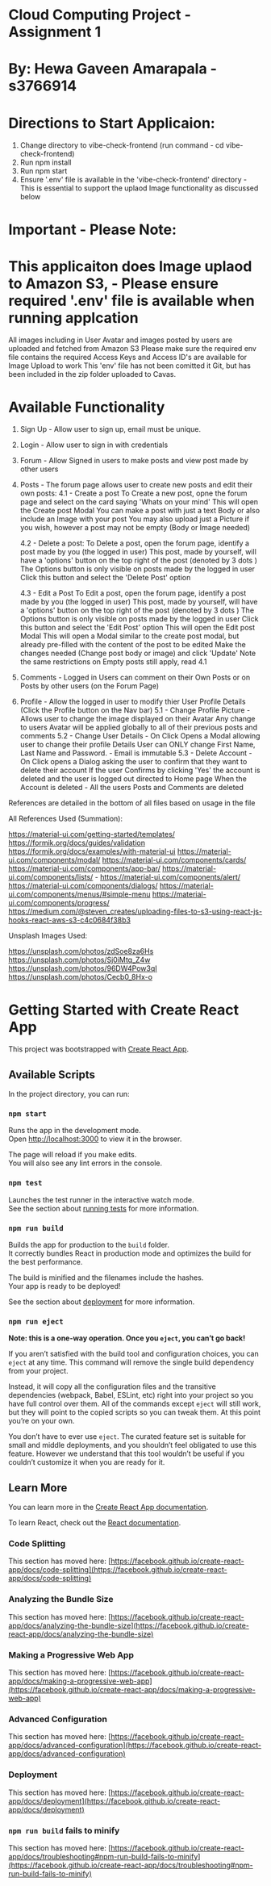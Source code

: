 # Cloud Computing Project - Assignment 1 
# By: Hewa Gaveen Amarapala - s3766914


# Directions to Start Applicaion: 
1. Change directory to vibe-check-frontend (run command - cd vibe-check-frontend)
2. Run npm install
3. Run npm start
4. Ensure '.env' file is available in the 'vibe-check-frontend' directory - 
        This is essential to support the uplaod Image functionality as discussed below

# Important - Please Note: 
# This applicaiton does Image uplaod to Amazon S3, - Please ensure required '.env' file is available when running applcation
All images including in User Avatar and images posted by users are uploaded and fetched from Amazon S3
Please make sure the required env file contains the required Access Keys and Access ID's are available for Image Upload to work
This 'env' file has not been comitted it Git, but has been included in the zip folder uploaded to Cavas.




# Available Functionality
1. Sign Up - Allow user to sign up, email must be unique. 
2. Login - Allow user to sign in with credentials 
3. Forum - Allow Signed in users to make posts and view post made by other users 
4. Posts - The forum page allows user to create new posts and edit their own posts: 
    4.1 - Create a post 
          To Create a new post, opne the forum page and select on the card saying 'Whats on your mind' 
          This will open the Create post Modal
          You can make a post with just a text Body or also include an Image with your post
          You may also upload just a Picture if you wish, however a post may not be empty (Body or Image needed)
    
    4.2 - Delete a post: 
          To Delete a post, open the forum page, identify a post made by you (the logged in user)
          This post, made by yourself, will have a 'options' button on the top right of the post (denoted by 3 dots )
          The Options button is only visible on posts made by the logged in user
          Click this button and select the 'Delete Post' option
   
    4.3 - Edit a Post
          To Edit a post, open the forum page, identify a post made by you (the logged in user)
          This post, made by yourself, will have a 'options' button on the top right of the post (denoted by 3 dots )
          The Options button is only visible on posts made by the logged in user
          Click this button and select the 'Edit Post' option
          This will open the Edit post Modal
          This will open a Modal similar to the create post modal, but already pre-filled with the content of the post to be edited
          Make the changes needed (Change post body or image) and click 'Update'
          Note the same restrictions on Empty posts still apply, read 4.1

5. Comments - Logged in Users can comment on their Own Posts or on Posts by other users (on the Forum Page)

6. Profile - Allow the logged in user to modify thier User Profile Details (Click the Profile button on the Nav bar)
    5.1 - Change Profile Picture - Allows user to change the image displayed on their Avatar 
                                   Any change to users Avatar will be applied globally to all of their previous posts and comments
    5.2 - Change User Details - On Click Opens a Modal allowing user to change their profile Details
                                User can ONLY change First Name, Last Name and Password. - Email is immutable
    5.3 - Delete Account - On Click opens a Dialog asking the user to confirm that they want to delete their account
                           If the user Confirms by clicking 'Yes' the account is deleted and the user is logged out directed to Home page
                           When the Account is deleted - All the users Posts and Comments are deleted
    


References are detailed in the bottom of all files based on usage in the file

All References Used (Summation): 

https://material-ui.com/getting-started/templates/
https://formik.org/docs/guides/validation
https://formik.org/docs/examples/with-material-ui
https://material-ui.com/components/modal/
https://material-ui.com/components/cards/
https://material-ui.com/components/app-bar/
https://material-ui.com/components/lists/ - 
https://material-ui.com/components/alert/
https://material-ui.com/components/dialogs/
https://material-ui.com/components/menus/#simple-menu
https://material-ui.com/components/progress/
https://medium.com/@steven_creates/uploading-files-to-s3-using-react-js-hooks-react-aws-s3-c4c0684f38b3


Unsplash Images Used:

https://unsplash.com/photos/zdSoe8za6Hs
https://unsplash.com/photos/Sj0iMtq_Z4w
https://unsplash.com/photos/96DW4Pow3qI
https://unsplash.com/photos/Cecb0_8Hx-o










# Getting Started with Create React App

This project was bootstrapped with [Create React App](https://github.com/facebook/create-react-app).

## Available Scripts

In the project directory, you can run:

### `npm start`

Runs the app in the development mode.\
Open [http://localhost:3000](http://localhost:3000) to view it in the browser.

The page will reload if you make edits.\
You will also see any lint errors in the console.

### `npm test`

Launches the test runner in the interactive watch mode.\
See the section about [running tests](https://facebook.github.io/create-react-app/docs/running-tests) for more information.

### `npm run build`

Builds the app for production to the `build` folder.\
It correctly bundles React in production mode and optimizes the build for the best performance.

The build is minified and the filenames include the hashes.\
Your app is ready to be deployed!

See the section about [deployment](https://facebook.github.io/create-react-app/docs/deployment) for more information.

### `npm run eject`

**Note: this is a one-way operation. Once you `eject`, you can’t go back!**

If you aren’t satisfied with the build tool and configuration choices, you can `eject` at any time. This command will remove the single build dependency from your project.

Instead, it will copy all the configuration files and the transitive dependencies (webpack, Babel, ESLint, etc) right into your project so you have full control over them. All of the commands except `eject` will still work, but they will point to the copied scripts so you can tweak them. At this point you’re on your own.

You don’t have to ever use `eject`. The curated feature set is suitable for small and middle deployments, and you shouldn’t feel obligated to use this feature. However we understand that this tool wouldn’t be useful if you couldn’t customize it when you are ready for it.

## Learn More

You can learn more in the [Create React App documentation](https://facebook.github.io/create-react-app/docs/getting-started).

To learn React, check out the [React documentation](https://reactjs.org/).

### Code Splitting

This section has moved here: [https://facebook.github.io/create-react-app/docs/code-splitting](https://facebook.github.io/create-react-app/docs/code-splitting)

### Analyzing the Bundle Size

This section has moved here: [https://facebook.github.io/create-react-app/docs/analyzing-the-bundle-size](https://facebook.github.io/create-react-app/docs/analyzing-the-bundle-size)

### Making a Progressive Web App

This section has moved here: [https://facebook.github.io/create-react-app/docs/making-a-progressive-web-app](https://facebook.github.io/create-react-app/docs/making-a-progressive-web-app)

### Advanced Configuration

This section has moved here: [https://facebook.github.io/create-react-app/docs/advanced-configuration](https://facebook.github.io/create-react-app/docs/advanced-configuration)

### Deployment

This section has moved here: [https://facebook.github.io/create-react-app/docs/deployment](https://facebook.github.io/create-react-app/docs/deployment)

### `npm run build` fails to minify

This section has moved here: [https://facebook.github.io/create-react-app/docs/troubleshooting#npm-run-build-fails-to-minify](https://facebook.github.io/create-react-app/docs/troubleshooting#npm-run-build-fails-to-minify)
